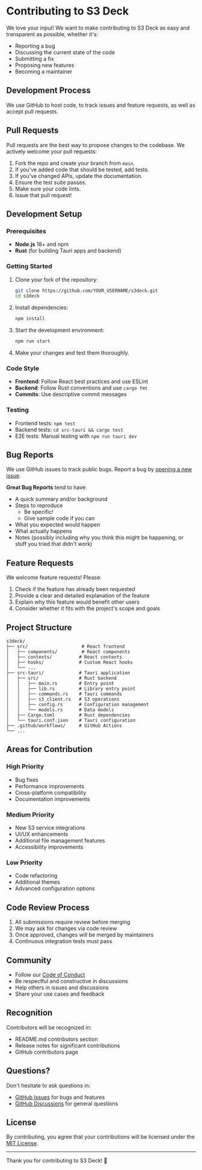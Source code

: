 # Contributing to S3 Deck

We love your input! We want to make contributing to S3 Deck as easy and transparent as possible, whether it's:

- Reporting a bug
- Discussing the current state of the code
- Submitting a fix
- Proposing new features
- Becoming a maintainer

## Development Process

We use GitHub to host code, to track issues and feature requests, as well as accept pull requests.

## Pull Requests

Pull requests are the best way to propose changes to the codebase. We actively welcome your pull requests:

1. Fork the repo and create your branch from `main`.
2. If you've added code that should be tested, add tests.
3. If you've changed APIs, update the documentation.
4. Ensure the test suite passes.
5. Make sure your code lints.
6. Issue that pull request!

## Development Setup

### Prerequisites

- **Node.js** 18+ and npm
- **Rust** (for building Tauri apps and backend)

### Getting Started

1. Clone your fork of the repository:
   ```bash
   git clone https://github.com/YOUR_USERNAME/s3deck.git
   cd s3deck
   ```

2. Install dependencies:
   ```bash
   npm install
   ```

3. Start the development environment:
   ```bash
   npm run start
   ```

4. Make your changes and test them thoroughly.

### Code Style

- **Frontend**: Follow React best practices and use ESLint
- **Backend**: Follow Rust conventions and use `cargo fmt`
- **Commits**: Use descriptive commit messages

### Testing

- Frontend tests: `npm test`
- Backend tests: `cd src-tauri && cargo test`
- E2E tests: Manual testing with `npm run tauri dev`

## Bug Reports

We use GitHub issues to track public bugs. Report a bug by [opening a new issue](https://github.com/ODudek/s3deck/issues/new).

**Great Bug Reports** tend to have:

- A quick summary and/or background
- Steps to reproduce
  - Be specific!
  - Give sample code if you can
- What you expected would happen
- What actually happens
- Notes (possibly including why you think this might be happening, or stuff you tried that didn't work)

## Feature Requests

We welcome feature requests! Please:

1. Check if the feature has already been requested
2. Provide a clear and detailed explanation of the feature
3. Explain why this feature would benefit other users
4. Consider whether it fits with the project's scope and goals

## Project Structure

```
s3deck/
├── src/                    # React frontend
│   ├── components/         # React components
│   ├── contexts/          # React contexts
│   ├── hooks/             # Custom React hooks
│   └── ...
├── src-tauri/             # Tauri application
│   ├── src/               # Rust backend
│   │   ├── main.rs        # Entry point
│   │   ├── lib.rs         # Library entry point
│   │   ├── commands.rs    # Tauri commands
│   │   ├── s3_client.rs   # S3 operations
│   │   ├── config.rs      # Configuration management
│   │   └── models.rs      # Data models
│   ├── Cargo.toml         # Rust dependencies
│   └── tauri.conf.json    # Tauri configuration
├── .github/workflows/     # GitHub Actions
└── ...
```

## Areas for Contribution

### High Priority
- Bug fixes
- Performance improvements
- Cross-platform compatibility
- Documentation improvements

### Medium Priority
- New S3 service integrations
- UI/UX enhancements
- Additional file management features
- Accessibility improvements

### Low Priority
- Code refactoring
- Additional themes
- Advanced configuration options

## Code Review Process

1. All submissions require review before merging
2. We may ask for changes via code review
3. Once approved, changes will be merged by maintainers
4. Continuous integration tests must pass

## Community

- Follow our [Code of Conduct](https://github.com/ODudek/s3deck/blob/main/CODE_OF_CONDUCT.md)
- Be respectful and constructive in discussions
- Help others in issues and discussions
- Share your use cases and feedback

## Recognition

Contributors will be recognized in:
- README.md contributors section
- Release notes for significant contributions
- GitHub contributors page

## Questions?

Don't hesitate to ask questions in:
- [GitHub Issues](https://github.com/ODudek/s3deck/issues) for bugs and features
- [GitHub Discussions](https://github.com/ODudek/s3deck/discussions) for general questions

## License

By contributing, you agree that your contributions will be licensed under the [MIT License](LICENSE).

---

Thank you for contributing to S3 Deck! 🚀
